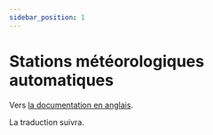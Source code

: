 ```yaml
---
sidebar_position: 1
---
```


# Stations météorologiques automatiques

Vers [la documentation en anglais](https://opendatadocs.meteoswiss.ch/a-data-groundbased/a1-automatic-weather-stations).

La traduction suivra.
